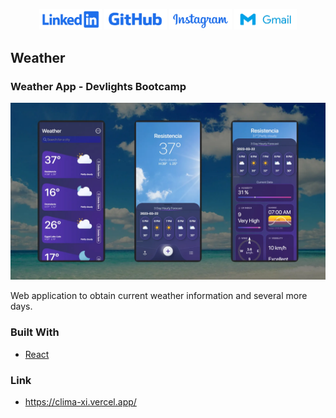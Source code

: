 <p align="center">
  <a href="https://www.linkedin.com/in/giulianoconti/"><img width="100" src="https://raw.githubusercontent.com/giulianoconti/api/main/svgs/linkedin.svg" alt="LinkedIn"></a>
  <a href="https://github.com/giulianoconti"><img width="100" src="https://raw.githubusercontent.com/giulianoconti/api/main/svgs/github.svg" alt="GitHub"></a>
  <a href="https://www.instagram.com/giulianocontii/"><img width="100" src="https://raw.githubusercontent.com/giulianoconti/api/main/svgs/instagram.svg" alt="Instagram"></a>
  <a href="mailto:giuliconti1@gmail.com"><img width="100" src="https://raw.githubusercontent.com/giulianoconti/api/main/svgs/gmail.png" alt="Mail"></a>
</p>

## Weather

### Weather App - Devlights Bootcamp

![Weather](https://raw.githubusercontent.com/giulianoconti/api/main/imagesProjects/images_1920x1080/weather.webp?raw=true)

Web application to obtain current weather information and several more days.

### Built With

* [React](https://reactjs.org/)

### Link

* https://clima-xi.vercel.app/
